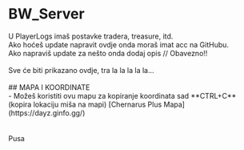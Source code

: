 # BW_Server
<p>U PlayerLogs imaš postavke tradera, treasure, itd.<br/>
Ako hoćeš update napravit ovdje onda moraš imat acc na GitHubu.<br/>
Ako napraviš update za nešto onda dodaj opis // Obavezno!!<br/>
<br/>
Sve će biti prikazano ovdje, tra la la la la la...<br/>
<br/>
## MAPA I KOORDINATE<br/>
- Možeš koristiti ovu mapu za kopiranje koordinata sad **CTRL+C** (kopira lokaciju miša na mapi)
[Chernarus Plus Mapa](https://dayz.ginfo.gg/)
<br/>
<br/>
<br/>
Pusa<br/></p>